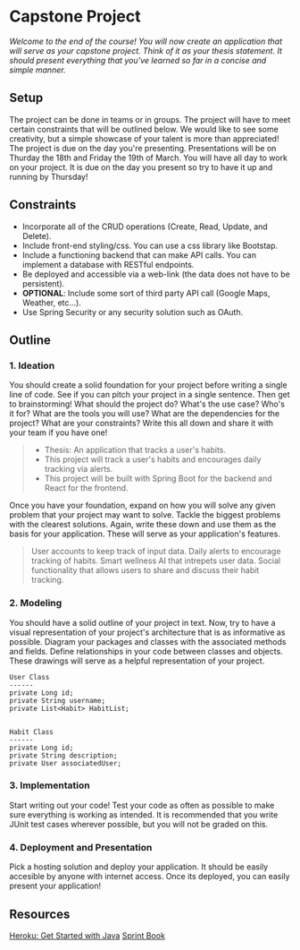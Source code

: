 # Capstone Project

_Welcome to the end of the course! You will now create an application that will serve as your capstone project. Think of it as your thesis statement. It should present everything that you've learned so far in a concise and simple manner._ 

## Setup

The project can be done in teams or in groups. The project will have to meet certain constraints that will be outlined below. We would like to see some creativity, but a simple showcase of your talent is more than appreciated! The project is due on the day you're presenting. Presentations will be on Thurday the 18th and Friday the 19th of March. You will have all day to work on your project. It is due on the day you present so try to have it up and running by Thursday! 

## Constraints 

- Incorporate all of the CRUD operations (Create, Read, Update, and Delete). 
- Include front-end styling/css. You can use a css library like Bootstap.
- Include a functioning backend that can make API calls. You can implement a database with RESTful endpoints. 
- Be deployed and accessible via a web-link (the data does not have to be persistent).
- **OPTIONAL**: Include some sort of third party API call (Google Maps, Weather, etc...).
- Use Spring Security or any security solution such as OAuth. 

## Outline

### 1. Ideation

You should create a solid foundation for your project before writing a single line of code. See if you can pitch your project in a single sentence. Then get to brainstorming! What should the project do? What's the use case? Who's it for? What are the tools you will use? What are the dependencies for the project? What are your constraints? Write this all down and share it with your team if you have one! 

> - Thesis: An application that tracks a user's habits. 
> - This project will track a user's habits and encourages daily tracking via alerts.
> - This project will be built with Spring Boot for the backend and React for the frontend.  

Once you have your foundation, expand on how you will solve any given problem that your project may want to solve. Tackle the biggest problems with the clearest solutions. Again, write these down and use them as the basis for your application. These will serve as your application's features. 

> User accounts to keep track of input data. 
> Daily alerts to encourage tracking of habits.
> Smart wellness AI that intrepets user data.
> Social functionality that allows users to share and discuss their habit tracking. 

### 2. Modeling

You should have a solid outline of your project in text. Now, try to have a visual representation of your project's architecture that is as informative as possible. Diagram your packages and classes with the associated methods and fields. Define relationships in your code between classes and objects. These drawings will serve as a helpful representation of your project.

```
User Class
------
private Long id; 
private String username;
private List<Habit> HabitList; 


Habit Class
------
private Long id;
private String description; 
private User associatedUser; 

```

### 3. Implementation

Start writing out your code! Test your code as often as possible to make sure everything is working as intended. It is recommended that you write JUnit test cases wherever possible, but you will not be graded on this. 

### 4. Deployment and Presentation

Pick a hosting solution and deploy your application. It should be easily accesible by anyone with internet access. Once its deployed, you can easily present your application!

## Resources

[Heroku: Get Started with Java](https://devcenter.heroku.com/articles/getting-started-with-java)
[Sprint Book](https://www.thesprintbook.com/)

